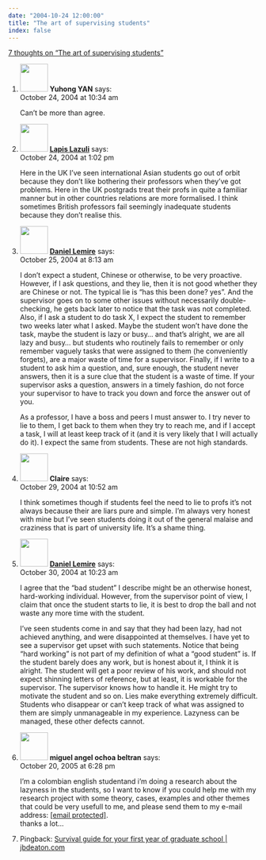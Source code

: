 ```yaml
---
date: "2004-10-24 12:00:00"
title: "The art of supervising students"
index: false
---
```


[7 thoughts on &ldquo;The art of supervising students&rdquo;](/lemire/blog/2004/10-24-the-art-of-supervising-students)

<ol class="comment-list">
<li id="comment-222" class="comment even thread-even depth-1">
<div class="comment-author vcard">
<img alt src="https://secure.gravatar.com/avatar/673f1b9729b3cbeb731f76d3bf9692b9?s=56&#038;d=mm&#038;r=g" srcset="https://secure.gravatar.com/avatar/673f1b9729b3cbeb731f76d3bf9692b9?s=112&#038;d=mm&#038;r=g 2x" class="avatar avatar-56 photo" height="56" width="56" decoding="async" /> <b class="fn">Yuhong YAN</b> <span class="says">says:</span> </div>
<div class="comment-metadata"><time datetime="2004-10-24T10:34:50+00:00">October 24, 2004 at 10:34 am</time></a> </div>
<div class="comment-content">
<p>Can&rsquo;t be more than agree.</p>
</div>
</li>
<li id="comment-223" class="comment odd alt thread-odd thread-alt depth-1">
<div class="comment-author vcard">
<img alt src="https://secure.gravatar.com/avatar/2be4369d24d5ac9ce3621b43ff87d2d8?s=56&#038;d=mm&#038;r=g" srcset="https://secure.gravatar.com/avatar/2be4369d24d5ac9ce3621b43ff87d2d8?s=112&#038;d=mm&#038;r=g 2x" class="avatar avatar-56 photo" height="56" width="56" decoding="async" /> <b class="fn"><a href="http://lapislazuli.typepad.com" class="url" rel="ugc external nofollow">Lapis Lazuli</a></b> <span class="says">says:</span> </div>
<div class="comment-metadata"><time datetime="2004-10-24T13:02:57+00:00">October 24, 2004 at 1:02 pm</time></a> </div>
<div class="comment-content">
<p>Here in the UK I&rsquo;ve seen international Asian students go out of orbit because they don&rsquo;t like bothering their professors when they&rsquo;ve got problems. Here in the UK postgrads treat their profs in quite a familiar manner but in other countries relations are more formalised. I think sometimes British professors fail seemingly inadequate students because they don&rsquo;t realise this.</p>
</div>
</li>
<li id="comment-224" class="comment even thread-even depth-1">
<div class="comment-author vcard">
<img alt src="https://secure.gravatar.com/avatar/?s=56&#038;d=mm&#038;r=g" srcset="https://secure.gravatar.com/avatar/?s=112&#038;d=mm&#038;r=g 2x" class="avatar avatar-56 photo avatar-default" height="56" width="56" loading="lazy" decoding="async" /> <b class="fn"><a href="https://lemire.me/blog/" class="url" rel="ugc">Daniel Lemire</a></b> <span class="says">says:</span> </div>
<div class="comment-metadata"><time datetime="2004-10-25T08:13:10+00:00">October 25, 2004 at 8:13 am</time></a> </div>
<div class="comment-content">
<p>I don&rsquo;t expect a student, Chinese or otherwise, to be very proactive. However, if I ask questions, and they lie, then it is not good whether they are Chinese or not. The typical lie is &ldquo;has this been done? yes&rdquo;. And the supervisor goes on to some other issues without necessarily double-checking, he gets back later to notice that the task was not completed. Also, if I ask a student to do task X, I expect the student to remember two weeks later what I asked. Maybe the student won&rsquo;t have done the task, maybe the student is lazy or busy&#8230; and that&rsquo;s alright, we are all lazy and busy&#8230; but students who routinely fails to remember or only remember vaguely tasks that were assigned to them (he conveniently forgets), are a major waste of time for a supervisor. Finally, if I write to a student to ask him a question, and, sure enough, the student never answers, then it is a sure clue that the student is a waste of time. If your supervisor asks a question, answers in a timely fashion, do not force your supervisor to have to track you down and force the answer out of you.</p>
<p>As a professor, I have a boss and peers I must answer to. I try never to lie to them, I get back to them when they try to reach me, and if I accept a task, I will at least keep track of it (and it is very likely that I will actually do it). I expect the same from students. These are not high standards.</p>
</div>
</li>
<li id="comment-252" class="comment odd alt thread-odd thread-alt depth-1">
<div class="comment-author vcard">
<img alt src="https://secure.gravatar.com/avatar/fadf21171b7bd1f8186404cb2c5118d5?s=56&#038;d=mm&#038;r=g" srcset="https://secure.gravatar.com/avatar/fadf21171b7bd1f8186404cb2c5118d5?s=112&#038;d=mm&#038;r=g 2x" class="avatar avatar-56 photo" height="56" width="56" loading="lazy" decoding="async" /> <b class="fn">Claire</b> <span class="says">says:</span> </div>
<div class="comment-metadata"><time datetime="2004-10-29T10:52:14+00:00">October 29, 2004 at 10:52 am</time></a> </div>
<div class="comment-content">
<p>I think sometimes though if students feel the need to lie to profs it&rsquo;s not always because their are liars pure and simple. I&rsquo;m always very honest with mine but I&rsquo;ve seen students doing it out of the general malaise and craziness that is part of university life. It&rsquo;s a shame thing.</p>
</div>
</li>
<li id="comment-257" class="comment even thread-even depth-1">
<div class="comment-author vcard">
<img alt src="https://secure.gravatar.com/avatar/?s=56&#038;d=mm&#038;r=g" srcset="https://secure.gravatar.com/avatar/?s=112&#038;d=mm&#038;r=g 2x" class="avatar avatar-56 photo avatar-default" height="56" width="56" loading="lazy" decoding="async" /> <b class="fn"><a href="https://lemire.me/blog/" class="url" rel="ugc">Daniel Lemire</a></b> <span class="says">says:</span> </div>
<div class="comment-metadata"><time datetime="2004-10-30T10:23:55+00:00">October 30, 2004 at 10:23 am</time></a> </div>
<div class="comment-content">
<p>I agree that the &ldquo;bad student&rdquo; I describe might be an otherwise honest, hard-working individual. However, from the supervisor point of view, I claim that once the student starts to lie, it is best to drop the ball and not waste any more time with the student.</p>
<p>I&rsquo;ve seen students come in and say that they had been lazy, had not achieved anything, and were disappointed at themselves. I have yet to see a supervisor get upset with such statements. Notice that being &ldquo;hard working&rdquo; is not part of my definition of what a &ldquo;good student&rdquo; is. If the student barely does any work, but is honest about it, I think it is alright. The student will get a poor review of his work, and should not expect shinning letters of reference, but at least, it is workable for the supervisor. The supervisor knows how to handle it. He might try to motivate the student and so on. Lies make everything extremely difficult. Students who disappear or can&rsquo;t keep track of what was assigned to them are simply unmanageable in my experience. Lazyness can be managed, these other defects cannot.</p>
</div>
</li>
<li id="comment-3240" class="comment odd alt thread-odd thread-alt depth-1">
<div class="comment-author vcard">
<img alt src="https://secure.gravatar.com/avatar/1a3487994dbac4987c6e47fd7ea2ac07?s=56&#038;d=mm&#038;r=g" srcset="https://secure.gravatar.com/avatar/1a3487994dbac4987c6e47fd7ea2ac07?s=112&#038;d=mm&#038;r=g 2x" class="avatar avatar-56 photo" height="56" width="56" loading="lazy" decoding="async" /> <b class="fn">miguel angel ochoa beltran</b> <span class="says">says:</span> </div>
<div class="comment-metadata"><time datetime="2005-10-20T18:28:29+00:00">October 20, 2005 at 6:28 pm</time></a> </div>
<div class="comment-content">
<p>I&rsquo;m a colombian english studentand i&rsquo;m doing a research about the lazyness in the students, so I want to know if you could help me with my research project with some theory, cases, examples and other themes that could be very usefull to me, and please send them to my e-mail address: <a href="/cdn-cgi/l/email-protection#93fefaf4e6f6fff2fdf4f6ffabf2f1f6ffe7e1f2fdd3fbfce7fef2faffbdf0fcfe"><span class="__cf_email__" data-cfemail="771a1e1002121b161910121b4f1615121b03051619371f18031a161e1b5914181a">[email&#160;protected]</span></a>.<br/>
thanks a lot&#8230;</p>
</div>
</li>
<li id="comment-54722" class="pingback even thread-even depth-1">
<div class="comment-body">
Pingback: <a href="http://jbdeaton.com/2011/advice-grad-school-first-year/" class="url" rel="ugc external nofollow">Survival guide for your first year of graduate school | jbdeaton.com</a> </div>
</li>
</ol>
